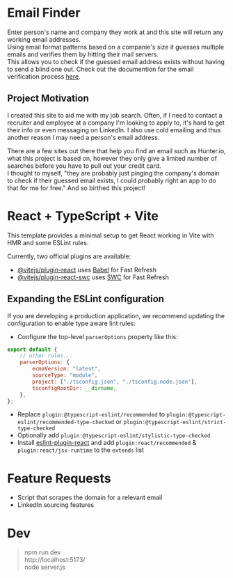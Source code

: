 # Email Finder

Enter person's name and company they work at and this site will return any working email addresses. \
Using email format patterns based on a companie's size it guesses multiple emails and verifies them by hitting their mail servers. \
This allows you to check if the guessed email address exists without having to send a blind one out.
Check out the documention for the email verification process [here](docs/email-verification-doc.md).

## Project Motivation

I created this site to aid me with my job search. Often, if I need to contact a recruiter and employee at a company I'm looking to apply to, it's hard to get their info or even messaging on LinkedIn. I also use cold emailing and thus another reason I may need a person's email address.

There are a few sites out there that help you find an email such as Hunter.io, what this project is based on, however they only give a limited number of searches before you have to pull out your credit card. \
I thought to myself, "they are probably just pinging the company's domain to check if their guessed email exists, I could probably right an app to do that for me for free." And so birthed this project!

# React + TypeScript + Vite

This template provides a minimal setup to get React working in Vite with HMR and some ESLint rules.

Currently, two official plugins are available:

-   [@vitejs/plugin-react](https://github.com/vitejs/vite-plugin-react/blob/main/packages/plugin-react/README.md) uses [Babel](https://babeljs.io/) for Fast Refresh
-   [@vitejs/plugin-react-swc](https://github.com/vitejs/vite-plugin-react-swc) uses [SWC](https://swc.rs/) for Fast Refresh

## Expanding the ESLint configuration

If you are developing a production application, we recommend updating the configuration to enable type aware lint rules:

-   Configure the top-level `parserOptions` property like this:

```js
export default {
    // other rules...
    parserOptions: {
        ecmaVersion: "latest",
        sourceType: "module",
        project: ["./tsconfig.json", "./tsconfig.node.json"],
        tsconfigRootDir: __dirname,
    },
};
```

-   Replace `plugin:@typescript-eslint/recommended` to `plugin:@typescript-eslint/recommended-type-checked` or `plugin:@typescript-eslint/strict-type-checked`
-   Optionally add `plugin:@typescript-eslint/stylistic-type-checked`
-   Install [eslint-plugin-react](https://github.com/jsx-eslint/eslint-plugin-react) and add `plugin:react/recommended` & `plugin:react/jsx-runtime` to the `extends` list

# Feature Requests

-   Script that scrapes the domain for a relevant email
-   LinkedIn sourcing features

# Dev

> npm run dev \
> http://localhost:5173/ \
> node server.js
